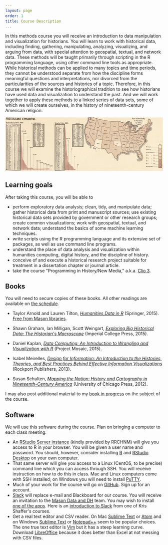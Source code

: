 ```yaml
---
layout: page
order: 1
title: Course Description
...
```


In this methods course you will receive an introduction to data manipulation and visualization for historians. You will learn to work with historical data, including finding, gathering, manipulating, analyzing, visualizing, and arguing from data, with special attention to geospatial, textual, and network data. These methods will be taught primarily through scripting in the R programming language, using other command line tools as appropriate. While historical methods can be applied to many topics and time periods, they cannot be understood separate from how the discipline forms meaningful questions and interpretations, nor divorced from the particularities of the sources and histories of a topic. Therefore, in this course we will examine the historiographical tradition to see how historians have used data and visualization to understand the past. And we will work together to apply these methods to a linked series of data sets, some of which we will create ourselves, in the history of nineteenth-century American religion.

![Detail of denominational statistics for the Protestant Episcopal Church in 1880 from Fletcher W. Hewes and Henry Gannet, *Scribner's Statistical Atlas of the United States Showing by Graphic Methods Their Present Condition and Their Political, Social and Industrial Development* (New York: Charles Scribner's Sons, 1883), [plate 59](http://www.davidrumsey.com/luna/servlet/s/ekkrjp). Courtesy of the David Rumsey Map Collection.](img/protestant-episcopal.jpg)

## Learning goals

After taking this course, you will be able to

-   perform exploratory data analysis; clean, tidy, and manipulate data; gather historical data from print and manuscript sources; use existing historical data sets provided by government or other research groups; create common visualizations; work with geospatial, textual, and network data; understand the basics of some machine learning techniques.
-   write scripts using the R programming language and its extensive set of packages, as well as use command line programs.
-   understand the place of data analysis and visualization within humanities computing, digital history, and the discipline of history.
-   conceive of and execute a historical research project suitable for treatment in a dissertation chapter or journal article.
-   take the course "Programming in History/New Media," a.k.a. [Clio 3](http://lincolnmullen.com/courses/clio3.2014/).

## Books

You will need to secure copies of these books. All other readings are available on [the schedule](schedule/).

-   Taylor Arnold and Lauren Tilton, *[Humanities Data in R](http://humanitiesdata.org/)* (Springer, 2015). [Free from Mason libraries](http://link.springer.com.mutex.gmu.edu/book/10.1007%2F978-3-319-20702-5).

-   Shawn Graham, Ian Milligan, Scott Weingart, *[Exploring Big Historical Data: The Historian's Macroscope](http://www.themacroscope.org/2.0/)* (Imperial College Press, 2015).

-   Daniel Kaplan, *[Data Computing: An Introduction to Wrangling and Visualization with R](http://data-computing.org/)* (Project Mosaic, 2015).

-   Isabel Meirelles, *[Design for Information: An Introduction to the Histories, Theories, and Best Practices Behind Effective Information Visualizations](http://isabelmeirelles.com/book-design-for-information/)* (Rockport Publishers, 2013).

-   Susan Schulten, *[Mapping the Nation: History and Cartography in Nineteenth-Century America](http://www.mappingthenation.com/)* (University of Chicago Press, 2012).

I may also post additional material to my [book in progress](http://lincolnmullen.com/projects/dh-r/) on the subject of the course.

## Software

We will use this software during the course. Plan on bringing a computer to each class meeting.

-   An [RStudio Server instance](http://rstudio.chnm.org/) (kindly provided by RRCHNM) will give you access to R in your browser. You will be given a user name and password. You should, however, consider installing [R](https://cran.rstudio.com/) and [RStudio Desktop](https://www.rstudio.com/products/rstudio/#Desktop) on your own computer.
-   That same server will give you access to a Linux (CentOS, to be precise) command line which you can access through SSH. You will receive instruction on how to do this in class. Mac and Linux computers come with SSH installed; on Windows you will need to install [PuTTY](http://www.putty.org/).
-   Much of your work for the course will go on [GitHub](https://github.com/). Sign up for an account.
-   [Slack](https://slack.com/) will replace e-mail and Blackboard for our course. You will receive an invitation to the [Mason Data and DH](https://dataanddh.slack.com/) team. You may wish to install [one of the apps](https://slack.com/downloads). Here is an [introduction to Slack](https://vimeo.com/133692325) from one of Kris Shaffer's courses.
-   Get a real text editor and CSV reader. On Mac [Sublime Text](http://www.sublimetext.com/) or [Atom](https://atom.io/) and on Windows [Sublime Text](http://www.sublimetext.com/) or [Notepad++](https://notepad-plus-plus.org/) seem to be popular choices. The one true text editor is [Vim](http://www.vim.org/) but it has a steep learning curve. Download [LibreOffice](https://www.libreoffice.org/) because it does better than Excel at not messing with CSV files.
